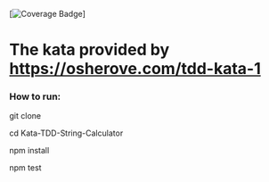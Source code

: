 [![Coverage Badge](https://img.shields.io/endpoint?url=https://gist.githubusercontent.com/marcioramos90/56acb6c98677c3057bf40d8b43b117b2079561f3/raw/Kata-TDD-String-Calculator__heads_main.json)]


# The kata provided by https://osherove.com/tdd-kata-1

### How to run:
  git clone
  
  cd Kata-TDD-String-Calculator
  
  npm install
  
  npm test
